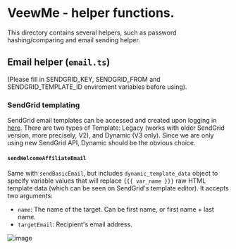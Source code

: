 # VeewMe - helper functions.

This directory contains several helpers, such as password hashing/comparing and email sending helper.

## Email helper (`email.ts`)

(Please fill in SENDGRID_KEY, SENDGRID_FROM and SENDGRID_TEMPLATE_ID enviroment variables before using).

### SendGrid templating

SendGrid email templates can be accessed and created upon logging in [here](https://mc.sendgrid.com/dynamic-templates). There are two types of Template: Legacy (works with older SendGrid version, more precisely, V2), and Dynamic (V3 only). Since we are only using new SendGrid API, Dynamic should be the obvious choice.

#### `sendWelcomeAffiliateEmail`

Same with `sendBasicEmail`, but includes `dynamic_template_data` object to specify variable values that will replace `{{{ var_name }}}` raw HTML template data (which can be seen on SendGrid's template editor). It accepts two arguments:

- `name`: The name of the target. Can be first name, or first name + last name.
- `targetEmail`: Recipient's email address.

![image](https://user-images.githubusercontent.com/7723097/75338961-2d972000-58c2-11ea-8aa6-65082004272b.png)
